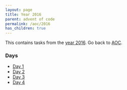 ```yaml
---
layout: page
title: Year 2016
parent: advent of code
permalink: /aoc/2016
has_children: true
---
```


This contains tasks from the [year 2016](https://adventofcode.com/2016). Go back to [AOC](/aoc/).

### Days

- [Day 1](/aoc/2016/1/)
- [Day 2](/aoc/2016/2/)
- [Day 3](/aoc/2016/3/)
- [Day 4](/aoc/2016/4/)
